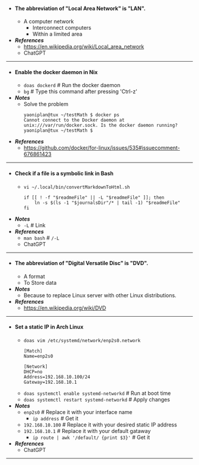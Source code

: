 - #### The abbreviation of "Local Area Network" is "LAN".
    - A computer network
        - Interconnect computers
        - Within a limited area
- ***References***
    - https://en.wikipedia.org/wiki/Local_area_network
    - ChatGPT
- ---
- #### Enable the docker daemon in Nix
    - `doas dockerd` # Run the docker daemon
    - `bg` # Type this command after pressing 'Ctrl-z'
- ***Notes***
    - Solve the problem
      ```
      yaoniplan@tux ~/testMath $ docker ps
      Cannot connect to the Docker daemon at unix:///var/run/docker.sock. Is the docker daemon running?
      yaoniplan@tux ~/testMath $
      ```
- ***References***
    - https://github.com/docker/for-linux/issues/535#issuecomment-676861423
- ---
- #### Check if a file is a symbolic link in Bash
    - `vi ~/.local/bin/convertMarkdownToHtml.sh`
      ```
      if [[ ! -f "$readmeFile" || -L "$readmeFile" ]]; then
          ln -s $(ls -1 "$journalsDir"/* | tail -1) "$readmeFile"
      fi
      ```
- ***Notes***
    - `-L` # Link
- ***References***
    - `man bash` # `/-L`
    - ChatGPT
- ---
- #### The abbreviation of "Digital Versatile Disc" is "DVD".
    - A format
    - To Store data
- ***Notes***
    - Because to replace Linux server with other Linux distributions.
- ***References***
    - https://en.wikipedia.org/wiki/DVD
- ---
- #### Set a static IP in Arch Linux
    - `doas vim /etc/systemd/network/enp2s0.network`
      ```
      [Match]
      Name=enp2s0

      [Network]
      DHCP=no
      Address=192.168.10.100/24
      Gateway=192.168.10.1
      ```
    - `doas systemctl enable systemd-networkd` # Run at boot time
    - `doas systemctl restart systemd-networkd` # Apply changes
- ***Notes***
    - `enp2s0` # Replace it with your interface name
        - `ip address` # Get it
    - `192.168.10.100` # Replace it with your desired static IP address
    - `192.168.10.1` # Replace it with your default gataway
        - `ip route | awk '/default/ {print $3}'` # Get it
- ***References***
    - ChatGPT
- ---
